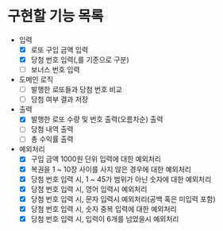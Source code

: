 # 구현할 기능 목록

- 입력
  - [x] 로또 구입 금액 입력
  - [x] 당첨 번호 입력(,를 기준으로 구분)
  - [ ] 보너스 번호 입력
- 도메인 로직
  - [ ] 발행한 로또들과 당첨 번호 비교
  - [ ] 당첨 여부 결과 저장
- 출력
  - [x] 발행한 로또 수량 및 번호 출력(오름차순) 출력
  - [ ] 당첨 내역 출력
  - [ ] 총 수익률 출력
- 예외처리
  - [x] 구입 금액 1000원 단위 입력에 대한 예외처리
  - [x] 복권을 1 ~ 10장 사이를 사지 않은 경우에 대한 예외처리
  - [x] 당첨 번호 입력 시, 1 ~ 45가 범위가 아닌 숫자에 대한 예외처리
  - [x] 당첨 번호 입력 시, 영어 입력시 예외처리
  - [x] 당첨 번호 입력 시, 문자 입력시 예외처리(공백 혹은 미입력 포함)
  - [x] 당첨 번호 입력 시, 숫자 중복 입력에 대한 예외처리
  - [x] 당첨 번호 입력 시, 입력이 6개를 넘었을시 예외처리
